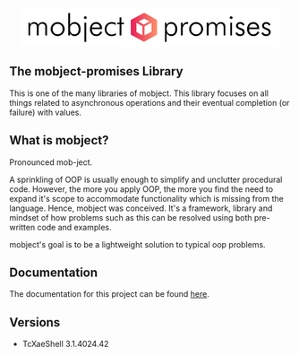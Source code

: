 <p align="center">
  <img width="460"  src="./docs/images/logo.svg">
</p>

## The mobject-promises Library

This is one of the many libraries of mobject. This library focuses on all things related to asynchronous operations and their eventual completion (or failure) with values.

## What is mobject?

Pronounced mob-ject.

A sprinkling of OOP is usually enough to simplify and unclutter procedural code. However, the more you apply OOP, the more you find the need to expand it's scope to accommodate functionality which is missing from the language. Hence, mobject was conceived. It's a framework, library and mindset of how problems such as this can be resolved using both pre-written code and examples.

mobject's goal is to be a lightweight solution to typical oop problems.

## Documentation

The documentation for this project can be found [here](https://mobject-dev-team.github.io/mobject-condition-monitoring/#/).

## Versions

- TcXaeShell 3.1.4024.42
